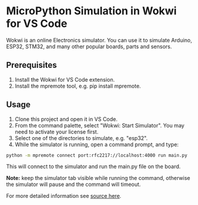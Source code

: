 # MicroPython Simulation in Wokwi for VS Code

Wokwi is an online Electronics simulator. You can
use it to simulate Arduino, ESP32, STM32, and many
other popular boards, parts and sensors.

## Prerequisites

1. Install the Wokwi for VS Code extension.
2. Install the mpremote tool, e.g. pip install mpremote.

## Usage

1. Clone this project and open it in VS Code.
2. From the command palette, select "Wokwi: Start Simulator".
   You may need to activate your license first.
3. Select one of the directories to simulate, e.g. "esp32".
4. While the simulator is running, open a command prompt, and type:

```bash
python -m mpremote connect port:rfc2217://localhost:4000 run main.py
```

This will connect to the simulator and run the main.py file on the board. 

**Note:** keep the simulator tab visible while running the command,
otherwise the simulator will pause and the command will timeout.

For more detailed information see [source here](https://github.com/wokwi/wokwi-vscode-micropython/tree/main).
